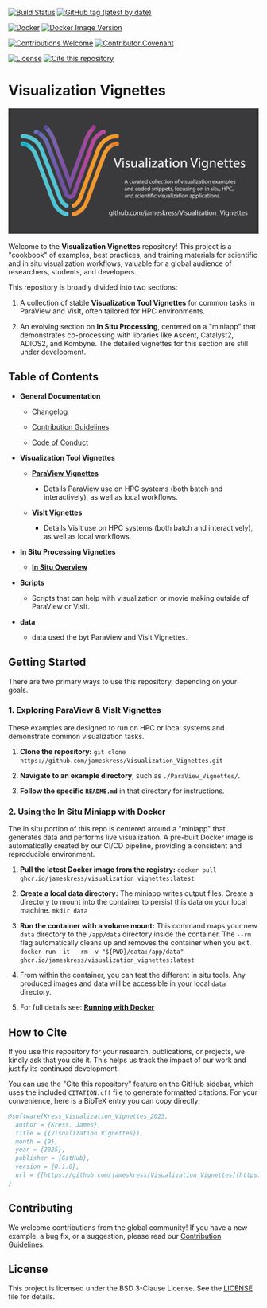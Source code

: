 [![Build Status](https://github.com/jameskress/Visualization_Vignettes/actions/workflows/main.yml/badge.svg)](https://github.com/jameskress/Visualization_Vignettes/actions)
[![GitHub tag (latest by date)](https://img.shields.io/github/v/tag/jameskress/Visualization_Vignettes)](https://github.com/jameskress/Visualization_Vignettes/tags)

[![Docker](https://img.shields.io/badge/Docker-2496ED?style=flat&logo=docker&logoColor=white)](./Dockerfile)
[![Docker Image Version](https://img.shields.io/github/commit-sha/jameskress/Visualization_Vignettes/master?label=latest%20build)](https://github.com/users/jameskress/packages/container/package/visualization_vignettes)

[![Contributions Welcome](https://img.shields.io/badge/contributions-welcome-brightgreen.svg?style=flat)](CONTRIBUTING.md)
[![Contributor Covenant](https://img.shields.io/badge/Contributor%20Covenant-v2.1-4baaaa.svg)](CODE_OF_CONDUCT.md)

[![License](https://img.shields.io/badge/License-BSD_3--Clause-blue.svg)](https://opensource.org/licenses/BSD-3-Clause)
[![Cite this repository](https://img.shields.io/badge/Cite%20this-repository-blue)](./CITATION.cff)


# Visualization Vignettes
<p align="center">
  <img src="data/images/visualization_vignettes_promo.png" alt="Visualization Vignettes Promo" style="max-width: 100%; height: auto;">
</p>

Welcome to the **Visualization Vignettes** repository! This project is a "cookbook" of examples, best practices, and training materials for scientific and in situ visualization workflows, valuable for a global audience of researchers, students, and developers.

This repository is broadly divided into two sections:

1. A collection of stable **Visualization Tool Vignettes** for common tasks in ParaView and VisIt, often tailored for HPC environments.

2. An evolving section on **In Situ Processing**, centered on a "miniapp" that demonstrates co-processing with libraries like Ascent, Catalyst2, ADIOS2, and Kombyne. The detailed vignettes for this section are still under development.

## Table of Contents

* **General Documentation**

  * [Changelog](./CHANGELOG.md)

  * [Contribution Guidelines](./CONTRIBUTING.md)

  * [Code of Conduct](./CODE_OF_CONDUCT.md)

* **Visualization Tool Vignettes**

  * [**ParaView Vignettes**](./ParaView_Vignettes/README.md)

    * Details ParaView use on HPC systems (both batch and interactively), as well as local workflows.

  * [**VisIt Vignettes**](./VisIt_Vignettes/README.md)

    * Details VisIt use on HPC systems (both batch and interactively), as well as local workflows.

* **In Situ Processing Vignettes**

  * [**In Situ Overview**](./Miniapps/gray-scott/README.md)

* **Scripts**

  * Scripts that can help with visualization or movie making outside of ParaView or VisIt.

* **data**

  * data used the byt ParaView and VisIt Vignettes.

## Getting Started

There are two primary ways to use this repository, depending on your goals.

### 1. Exploring ParaView & VisIt Vignettes

These examples are designed to run on HPC or local systems and demonstrate common visualization tasks.

1. **Clone the repository:**
   `git clone https://github.com/jameskress/Visualization_Vignettes.git`

2. **Navigate to an example directory**, such as `./ParaView_Vignettes/`.

3. **Follow the specific `README.md`** in that directory for instructions.

### 2. Using the In Situ Miniapp with Docker

The in situ portion of this repo is centered around a "miniapp" that generates data and performs live visualization. A pre-built Docker image is automatically created by our CI/CD pipeline, providing a consistent and reproducible environment.

1. **Pull the latest Docker image from the registry:**
   `docker pull ghcr.io/jameskress/visualization_vignettes:latest`

2. **Create a local data directory:** The miniapp writes output files. Create a directory to mount into the container to persist this data on your local machine.
   `mkdir data`

3. **Run the container with a volume mount:** This command maps your new `data` directory to the `/app/data` directory inside the container. The `--rm` flag automatically cleans up and removes the container when you exit.
   `docker run -it --rm -v "${PWD}/data:/app/data" ghcr.io/jameskress/visualization_vignettes:latest`

4. From within the container, you can test the different in situ tools. Any produced images and data will be accessible in your local `data` directory.

5. For full details see: [**Running with Docker**](./Miniapps/gray-scott/README.md)

## How to Cite

If you use this repository for your research, publications, or projects, we kindly ask that you cite it. This helps us track the impact of our work and justify its continued development.

You can use the "Cite this repository" feature on the GitHub sidebar, which uses the included `CITATION.cff` file to generate formatted citations. For your convenience, here is a BibTeX entry you can copy directly:

```bibtex
@software{Kress_Visualization_Vignettes_2025,
  author = {Kress, James},
  title = {{Visualization Vignettes}},
  month = {9},
  year = {2025},
  publisher = {GitHub},
  version = {0.1.0},
  url = {[https://github.com/jameskress/Visualization_Vignettes](https://github.com/jameskress/Visualization_Vignettes)}
}
```

## Contributing

We welcome contributions from the global community! If you have a new example, a bug fix, or a suggestion, please read our [Contribution Guidelines](./CONTRIBUTING.md).

## License

This project is licensed under the BSD 3-Clause License. See the [LICENSE](./LICENSE) file for details.